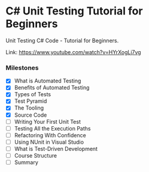 # C# Unit Testing Tutorial for Beginners

Unit Testing C# Code - Tutorial for Beginners.

Link: <https://www.youtube.com/watch?v=HYrXogLj7vg>

### Milestones

- [x] What is Automated Testing
- [x] Benefits of Automated Testing
- [x] Types of Tests
- [x] Test Pyramid
- [x] The Tooling
- [x] Source Code
- [ ] Writing Your First Unit Test
- [ ] Testing All the Execution Paths
- [ ] Refactoring With Confidence
- [ ] Using NUnit in Visual Studio
- [ ] What is Test-Driven Development
- [ ] Course Structure
- [ ] Summary
